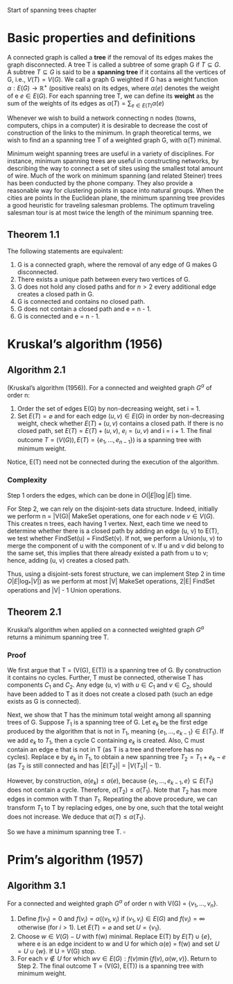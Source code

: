 Start of spanning trees chapter
# Basic properties and definitions
A connected graph is called a **tree** if the removal of its edges makes the graph disconnected. A tree T is called a subtree of some graph G if $T \subseteq G$. A subtree $T \subseteq G$ is said to be a **spanning tree** if it contains all the vertices of G, i.e., $V(T) = V(G)$. We call a graph G weighted if G has a weight function $\alpha : E(G) \rightarrow \mathbb{R}^+$ (positive reals) on its edges, where $\alpha(e)$ denotes the weight of e $e \in E(G)$. For each spanning tree T, we can define its **weight** as the sum of the weights of its edges as $\alpha(T) = \sum_{e\in E(T)} \alpha(e)$

Whenever we wish to build a network connecting n nodes (towns, computers, chips in a computer) it is desirable to decrease the cost of construction of the links to the minimum. In graph theoretical terms, we wish to find an a spanning tree T of a weighted graph G, with α(T) minimal.

Minimum weight spanning trees are useful in a variety of disciplines. For instance, minimum spanning trees are useful in constructing networks, by describing the way to connect a set of sites using the smallest total amount of wire. Much of the work on minimum spanning (and related Steiner) trees has been conducted by the phone company. They also provide a reasonable way for clustering points in space into natural groups. When the cities are points in the Euclidean plane, the minimum spanning tree provides a good heuristic for traveling salesman problems. The optimum traveling salesman tour is at most twice the length of the minimum spanning tree.
## Theorem 1.1
The following statements are equivalent:
1. G is a connected graph, where the removal of any edge of G makes G disconnected. 
2. There exists a unique path between every two vertices of G. 
3. G does not hold any closed paths and for $n \gt 2$ every additional edge creates a closed path in G. 
4. G is connected and contains no closed path. 
5. G does not contain a closed path and e = n - 1. 
6. G is connected and e = n - 1.
# Kruskal’s algorithm (1956)
## Algorithm 2.1
(Kruskal’s algorithm (1956)). For a connected and weighted graph $G^α$ of order n:
1. Order the set of edges E(G) by non-decreasing weight, set i = 1.
2. Set $E(T) = \varnothing$ and for each edge $(u, v) \in E(G)$ in order by non-decreasing weight, check whether $E(T) + (u, v)$ contains a closed path. If there is no closed path, set $E(T) =  E(T) + (u, v)$, $e_i = (u, v)$ and i = i + 1.
The final outcome $T = (V(G)), E(T) = \{e_1, ..., e_{n-1}\})$ is a spanning tree with minimum weight.

Notice, E(T) need not be connected during the execution of the algorithm.
### Complexity
Step 1 orders the edges, which can be done in $O(|E| \log |E|)$ time. 

For Step 2, we can rely on the disjoint-sets data structure.  Indeed, initially we perform n = |V(G)| MakeSet operations, one for each node $v \in V(G)$. This creates n trees, each having 1 vertex. Next, each time we need to determine whether there is a closed path by adding an edge (u, v) to E(T), we test whether FindSet(u) = FindSet(v). If not, we perform a Union(u, v) to merge the component of u with the component of v. If u and v did belong to the same set, this implies that there already existed a path from u to v; hence, adding (u, v) creates a closed path.

Thus, using a disjoint-sets forest structure, we can implement Step 2 in time $O|E| \log_* |V|)$ as we perform at most |V| MakeSet operations, 2|E| FindSet operations and |V| - 1 Union operations.
## Theorem 2.1
Kruskal’s algorithm when applied on a connected weighted graph $G^α$ returns a minimum spanning tree T.
### Proof
We first argue that T = (V(G), E(T)) is a spanning tree of G. By construction it contains no cycles. Further, T must be connected, otherwise T has components $C_1$ and $C_2$. Any edge (u, v) with $u \in C_1$ and $v \in C_2$, should have been added to T as it does not create a closed path (such an edge exists as G is connected). 

Next, we show that T has the minimum total weight among all spanning trees of G. Suppose $T_1$ is a spanning tree of G. Let $e_k$ be the first edge produced by the algorithm that is not in $T_1$, meaning $\{e_1, . . . , e_{k-1}\} \in E(T_1)$. If we add $e_k$ to $T_1$, then a cycle C containing $e_k$ is created. Also, C must contain an edge e that is not in T (as T is a tree and therefore has no cycles). Replace e by $e_k$ in $T_1$, to obtain a new spanning tree $T_2 = T_1 + e_k - e$ (as $T_2$ is still connected and has $|E(T_2)| = |V(T_2)| - 1$).

However, by construction, $α(e_k) \le α(e)$, because $\{e_1, . . . , e_{k-1}, e\} \subseteq E(T_1)$ does not contain a cycle. Therefore, $α(T_2) \le α(T_1)$. Note that $T_2$ has more edges in common with T than $T_1$. Repeating the above procedure, we can transform $T_1$ to T by replacing edges, one by one, such that the total weight does not increase. We deduce that $α(T) \le α(T_1)$. 

So we have a minimum spanning tree T. $\square$
# Prim’s algorithm (1957)
## Algorithm 3.1
For a connected and weighted graph $G^α$ of order n with V(G) = $\{v_1, . . . , v_n\}$.
1. Define $f(v_1) = 0$ and $f(v_i) = α((v_1, v_i)$ if $(v_1, v_i) \in E(G)$ and $f(v_i) = \infty$ otherwise (for $i \gt 1$). Let $E(T) =  \varnothing$ and set $U = \{v_1\}$.
2. Choose $w \in V(G) - U$ with f(w) minimal. Replace E(T) by $E(T) \cup \{e\}$, where e is an edge incident to w and U for which α(e) = f(w) and set $U = U \cup \{w\}$. If U = V(G) stop.
3. For each $v \not\in U$ for which $wv \in E(G): f(v)  \min \{f(v), \alpha(w, v)\}$. Return to Step 2.
The final outcome T  = (V(G), E(T)) is a spanning tree with minimum weight.

